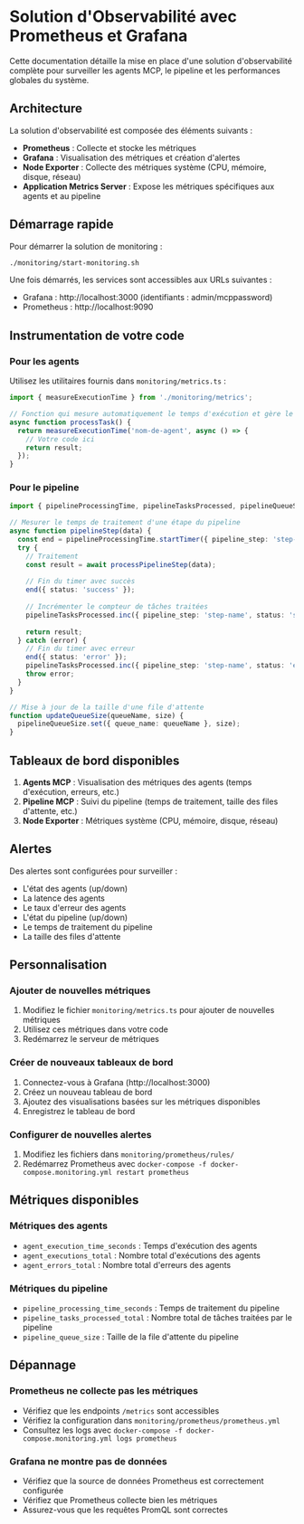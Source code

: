 # Solution d'Observabilité avec Prometheus et Grafana

Cette documentation détaille la mise en place d'une solution d'observabilité complète pour surveiller les agents MCP, le pipeline et les performances globales du système.

## Architecture

La solution d'observabilité est composée des éléments suivants :

- **Prometheus** : Collecte et stocke les métriques
- **Grafana** : Visualisation des métriques et création d'alertes
- **Node Exporter** : Collecte des métriques système (CPU, mémoire, disque, réseau)
- **Application Metrics Server** : Expose les métriques spécifiques aux agents et au pipeline

## Démarrage rapide

Pour démarrer la solution de monitoring :

```bash
./monitoring/start-monitoring.sh
```

Une fois démarrés, les services sont accessibles aux URLs suivantes :
- Grafana : http://localhost:3000 (identifiants : admin/mcppassword)
- Prometheus : http://localhost:9090

## Instrumentation de votre code

### Pour les agents

Utilisez les utilitaires fournis dans `monitoring/metrics.ts` :

```typescript
import { measureExecutionTime } from './monitoring/metrics';

// Fonction qui mesure automatiquement le temps d'exécution et gère le comptage des erreurs
async function processTask() {
  return measureExecutionTime('nom-de-agent', async () => {
    // Votre code ici
    return result;
  });
}
```

### Pour le pipeline

```typescript
import { pipelineProcessingTime, pipelineTasksProcessed, pipelineQueueSize } from './monitoring/metrics';

// Mesurer le temps de traitement d'une étape du pipeline
async function pipelineStep(data) {
  const end = pipelineProcessingTime.startTimer({ pipeline_step: 'step-name' });
  try {
    // Traitement
    const result = await processPipelineStep(data);
    
    // Fin du timer avec succès
    end({ status: 'success' });
    
    // Incrémenter le compteur de tâches traitées
    pipelineTasksProcessed.inc({ pipeline_step: 'step-name', status: 'success' });
    
    return result;
  } catch (error) {
    // Fin du timer avec erreur
    end({ status: 'error' });
    pipelineTasksProcessed.inc({ pipeline_step: 'step-name', status: 'error' });
    throw error;
  }
}

// Mise à jour de la taille d'une file d'attente
function updateQueueSize(queueName, size) {
  pipelineQueueSize.set({ queue_name: queueName }, size);
}
```

## Tableaux de bord disponibles

1. **Agents MCP** : Visualisation des métriques des agents (temps d'exécution, erreurs, etc.)
2. **Pipeline MCP** : Suivi du pipeline (temps de traitement, taille des files d'attente, etc.)
3. **Node Exporter** : Métriques système (CPU, mémoire, disque, réseau)

## Alertes

Des alertes sont configurées pour surveiller :

- L'état des agents (up/down)
- La latence des agents
- Le taux d'erreur des agents
- L'état du pipeline (up/down)
- Le temps de traitement du pipeline
- La taille des files d'attente

## Personnalisation

### Ajouter de nouvelles métriques

1. Modifiez le fichier `monitoring/metrics.ts` pour ajouter de nouvelles métriques
2. Utilisez ces métriques dans votre code
3. Redémarrez le serveur de métriques

### Créer de nouveaux tableaux de bord

1. Connectez-vous à Grafana (http://localhost:3000)
2. Créez un nouveau tableau de bord
3. Ajoutez des visualisations basées sur les métriques disponibles
4. Enregistrez le tableau de bord

### Configurer de nouvelles alertes

1. Modifiez les fichiers dans `monitoring/prometheus/rules/`
2. Redémarrez Prometheus avec `docker-compose -f docker-compose.monitoring.yml restart prometheus`

## Métriques disponibles

### Métriques des agents
- `agent_execution_time_seconds` : Temps d'exécution des agents
- `agent_executions_total` : Nombre total d'exécutions des agents
- `agent_errors_total` : Nombre total d'erreurs des agents

### Métriques du pipeline
- `pipeline_processing_time_seconds` : Temps de traitement du pipeline
- `pipeline_tasks_processed_total` : Nombre total de tâches traitées par le pipeline
- `pipeline_queue_size` : Taille de la file d'attente du pipeline

## Dépannage

### Prometheus ne collecte pas les métriques
- Vérifiez que les endpoints `/metrics` sont accessibles
- Vérifiez la configuration dans `monitoring/prometheus/prometheus.yml`
- Consultez les logs avec `docker-compose -f docker-compose.monitoring.yml logs prometheus`

### Grafana ne montre pas de données
- Vérifiez que la source de données Prometheus est correctement configurée
- Vérifiez que Prometheus collecte bien les métriques
- Assurez-vous que les requêtes PromQL sont correctes